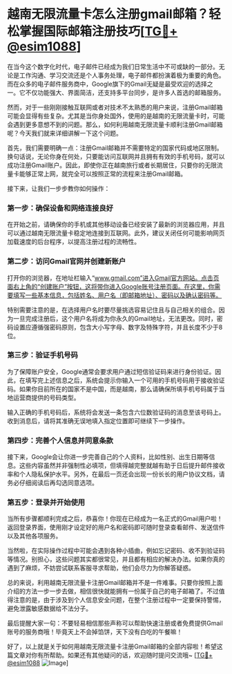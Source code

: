 # 越南无限流量卡怎么注册gmail邮箱？轻松掌握国际邮箱注册技巧[[TG💪+ @esim1088](https://t.me/s/esim1088)]

在当今这个数字化时代，电子邮件已经成为我们日常生活中不可或缺的一部分。无论是工作沟通、学习交流还是个人事务处理，电子邮件都扮演着极为重要的角色。而在众多的电子邮件服务商中，Google旗下的Gmail无疑是最受欢迎的选择之一。它不仅功能强大、界面简洁，还支持多平台同步，是许多人首选的邮箱服务。

然而，对于一些刚刚接触互联网或者对技术不太熟悉的用户来说，注册Gmail邮箱可能会显得有些复杂。尤其是当你身处国外，使用的是越南的无限流量卡时，可能会遇到更多意想不到的问题。那么，如何利用越南无限流量卡顺利注册Gmail邮箱呢？今天我们就来详细讲解一下这个问题。

首先，我们需要明确一点：注册Gmail邮箱并不需要特定的国家代码或地区限制。换句话说，无论你身在何处，只要能访问互联网并且拥有有效的手机号码，就可以成功注册Gmail账户。因此，即使你正在越南旅行或者长期居住，只要你的无限流量卡能够正常上网，就完全可以按照正常的流程来注册Gmail邮箱。

接下来，让我们一步步教你如何操作：

### 第一步：确保设备和网络连接良好

在开始之前，请确保你的手机或其他移动设备已经安装了最新的浏览器应用，并且可以通过越南无限流量卡稳定地连接到互联网。此外，建议关闭任何可能影响网页加载速度的后台程序，以提高注册过程的流畅性。

### 第二步：访问Gmail官网并创建新账户

打开你的浏览器，在地址栏输入“www.gmail.com”进入Gmail官方网站。点击页面右上角的“创建账户”按钮，这将带你进入Google账号注册页面。在这里，你需要填写一些基本信息，包括姓名、用户名（即邮箱地址）、密码以及确认密码等。

特别需要注意的是，在选择用户名时要尽量挑选容易记住且与自己相关的组合。因为一旦完成注册后，这个用户名将成为你永久的Gmail地址，无法更改。同时，密码设置应遵循强密码原则，包含大小写字母、数字及特殊字符，并且长度不少于8位。

### 第三步：验证手机号码

为了保障账户安全，Google通常会要求用户通过短信验证码来进行身份验证。因此，在填写完上述信息之后，系统会提示你输入一个可用的手机号码用于接收验证码。如果你目前所在的国家不是中国，而是越南，那么请确保所填手机号码属于当地运营商提供的号码类型。

输入正确的手机号码后，系统将会发送一条包含六位数验证码的消息至该号码上。收到消息后，请将其准确无误地填入指定位置即可继续下一步操作。

### 第四步：完善个人信息并同意条款

接下来，Google会让你进一步完善自己的个人资料，比如性别、出生日期等信息。这些内容虽然并非强制性必填项，但填得越完整就越有助于日后提升邮件接收率和个人隐私保护水平。另外，在最后一页还会出现一份长长的用户协议文档，请务必仔细阅读后再勾选同意选项。

### 第五步：登录并开始使用

当所有步骤都顺利完成之后，恭喜你！你现在已经成为一名正式的Gmail用户啦！返回登录界面，使用刚才设定好的用户名和密码即可随时登录查看邮件、发送信件以及其他各项服务。

当然啦，在实际操作过程中可能会遇到各种小插曲，例如忘记密码、收不到验证码等情况。别担心，这些问题其实都很常见，并且都有相应的解决办法。如果你真的遇到了麻烦，不妨尝试联系客服寻求帮助，他们会尽力为你解答疑惑。

总的来说，利用越南无限流量卡注册Gmail邮箱并不是一件难事。只要你按照上面介绍的方法一步一步去做，相信很快就能拥有一份属于自己的电子邮箱了。不过值得注意的是，由于涉及到个人信息安全问题，在整个注册过程中一定要保持警惕，避免泄露敏感数据给不法分子。

最后提醒大家一句：不要轻易相信那些声称可以帮助快速注册或者免费提供Gmail账号的服务商哦！毕竟天上不会掉馅饼，天下没有白吃的午餐嘛！

好了，以上就是关于如何用越南无限流量卡注册Gmail邮箱的全部内容啦！希望这篇文章对你有所帮助。如果还有其他疑问的话，欢迎随时提问交流哦~ [[TG💪+ @esim1088](https://t.me/s/esim1088) ![Image](https://i.postimg.cc/4NQfJmqS/Snipaste-2025-05-13-00-14-12.png)]
